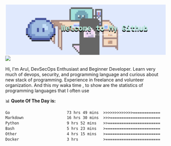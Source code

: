 ![banner](.github/banner-profile.png)
<img src="https://user-images.githubusercontent.com/73097560/115834477-dbab4500-a447-11eb-908a-139a6edaec5c.gif"></p>

Hi, I'm Arul, DevSecOps Enthusiast and Beginner Developer. Learn very much of devops, security, and programming language and curious about new stack of programming. Experience in freelance and volunteer organization. And this my waka time , to show are the statistics of programming languages that I often use

📊 **Quote Of The Day is:**
<!--START_SECTION:waka-->

```txt
Go                         73 hrs 49 mins  >>>>>>>>>>>>>============   53.06 %
Markdown                   16 hrs 30 mins  >>>======================   11.87 %
Python                     9 hrs 52 mins   >>=======================   07.10 %
Bash                       5 hrs 23 mins   >========================   03.88 %
Other                      4 hrs 15 mins   >========================   03.06 %
Docker                     3 hrs           >========================   02.17 %
```

<!--END_SECTION:waka-->
